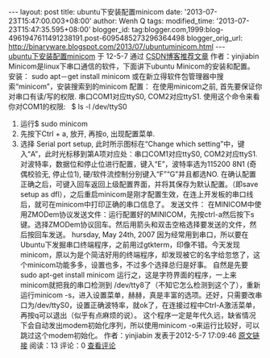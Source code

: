 --- layout: post title: ubuntu下安装配置minicom date:
'2013-07-23T15:47:00.003+08:00' author: Wenh Q tags: modified\_time:
'2013-07-23T15:47:35.595+08:00' blogger\_id:
tag:blogger.com,1999:blog-4961947611491238191.post-6095485273296364498
blogger\_orig\_url:
http://binaryware.blogspot.com/2013/07/ubuntuminicom.html ---
[\
ubuntu下安装配置minicom](http://blog.csdn.net/yinjiabin/article/details/7543111)
于 12-5-7 通过 [CSDN博客推荐文章](http://blog.csdn.net/) 作者：yinjiabin
Minicom是linux下串口通信的软件，下面讲下ubuntu Minicom的安装和配置。
安装：
sudo apt－get install minicom
或在新立得软件包管理器中搜索“minicom”，安装搜索到的minicom
配置：
在使用minicom之前, 首先要保证你对串口有读/写的权限. 串口COM1对应ttyS0,
COM2对应ttyS1.
使用这个命令来看你对COM1的权限:  
\$ ls -l /dev/ttyS0
1. 运行\$ sudo minicom
2. 先按下Ctrl + a, 放开, 再按o, 出现配置菜单.
3. 选择 Serial port setup, 此时所示图标在“Change which
setting”中，键入“A”，此时光标移到第A项对应处：串口COM1对应ttyS0,
COM2对应ttyS1.
对波特率，数据位和停止位进行配置，键入“E”，波特率选为115200 8N1
(奇偶校验无, 停止位1),
硬/软件流控制分别键入“F”“G”并且都选NO.
在确认配置正确之后，可键入回车返回上级配置界面，并将其保存为默认配置。（即save
setup as
dfl），之后重启minicom是刚才配置生效，在连上开发板的串口线后，就可在minicom中打印正确的串口信息了。
发送文件：
在MINICOM中使用ZMODem协议发送文件：运行配置好的MINICOM，先按ctrl-a然后按下s键。选择ZMODem协议回车。然后用箭头和双击空格选择要发送的文件，然后按回车发送。
hursday, May 24th, 2007
因为经常用到串口，所以要在Ubuntu下发掘串口终端程序，之前用过gtkterm，印像不错。今天发现minicom，原以为是个简洁好用的终端程序，却发现被它的名字给忽悠了，这个minicom功能多多，设置也多，不过多个选择总归是好事。
自然是先要sudo apt-get install minicom
运行之，这是字符界面的程序，一上来minicom就把我的串口检测到
/dev/tty8了（不知它怎么检测到这个了），重新运行minicom
-s，进入设置菜单，赫赫，真是丰富的选项。还好，只需要改串口为/dev/ttyS0，设置正确波特率，就ok了，在连接过程中Ctrl-A激活菜单，再按q可以退出（似乎有点麻烦的说）。
这个程序一定是年代久远，缺省情况下会自动发出modem初始化序列，所以使用minicom
-o来运行比较好，可以跳过这个modem初始化。
作者：yinjiabin 发表于2012-5-7 17:09:46
[原文链接](http://blog.csdn.net/yinjiabin/article/details/7543111)
阅读：13 评论：0
[查看评论](http://blog.csdn.net/yinjiabin/article/details/7543111#comments)
